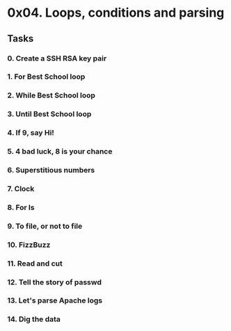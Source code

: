 # 0x04. Loops, conditions and parsing

## Tasks
### 0. Create a SSH RSA key pair

### 1. For Best School loop

### 2. While Best School loop

### 3. Until Best School loop

### 4. If 9, say Hi!

### 5. 4 bad luck, 8 is your chance

### 6. Superstitious numbers

### 7. Clock

### 8. For ls

### 9. To file, or not to file

### 10. FizzBuzz

### 11. Read and cut

### 12. Tell the story of passwd

### 13. Let's parse Apache logs

### 14. Dig the data
